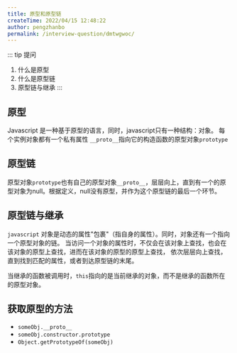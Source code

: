 ```yaml
---
title: 原型和原型链
createTime: 2022/04/15 12:48:22
author: pengzhanbo
permalink: /interview-question/dmtwgwoc/
---
```


::: tip 提问
1. 什么是原型
2. 什么是原型链
3. 原型链与继承
:::

## 原型

Javascript 是一种基于原型的语言，同时，javascript只有一种结构：对象。
每个实例对象都有一个私有属性 `__proto__`指向它的构造函数的原型对象`prototype`

## 原型链

原型对象`prototype`也有自己的原型对象`__proto__`，层层向上，直到有一个的原型对象为null。根据定义，null没有原型，并作为这个原型链的最后一个环节。

## 原型链与继承

`javascript` 对象是动态的属性"包裹"（指自身的属性）。同时，对象还有一个指向一个原型对象的链。
当访问一个对象的属性时，不仅会在该对象上查找，也会在该对象的原型上查找，进而在该对象的原型的原型上查找，
依次层层向上查找，直到找到匹配的属性，或者到达原型链的末尾。

当继承的函数被调用时，`this`指向的是当前继承的对象，而不是继承的函数所在的原型对象。

## 获取原型的方法

- `someObj.__proto__`
- `someObj.constructor.prototype`
- `Object.getPrototypeOf(someObj)`
